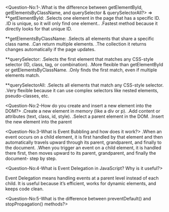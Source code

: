 <Question-No:1-.What is the difference between getElementById, getElementsByClassName, and querySelector & querySelectorAll?>
=> 
**getElementById:
.Selects one element in the page that has a specific ID.
.ID is unique, so it will only find one element..
.Fastest method because it directly looks for that unique ID.

**getElementsByClassName:
.Selects all elements that share a specific class name.
.Can return multiple elements.
.The collection it returns changes automatically if the page updates.

**querySelector:
.Selects the first element that matches any CSS-style selector (ID, class, tag, or combination).
.More flexible than getElementById or getElementsByClassName.
.Only finds the first match, even if multiple elements match.

**querySelectorAll:
.Selects all elements that match any CSS-style selector.
.Very flexible because it can use complex selectors like nested elements, pseudo-classes, etc.

<Question-No:2-How do you create and insert a new element into the DOM?>
.Create a new element in memory (like a div or p).
.Add content or attributes (text, class, id, style).
.Select a parent element in the DOM.
.Insert the new element into the parent

<Question-No:3-What is Event Bubbling and how does it work?>
.When an event occurs on a child element, it is first handled by that element and then automatically travels upward through its parent, grandparent, and finally to the document.
.When you trigger an event on a child element, it is handled there first, then moves upward to its parent, grandparent, and finally the document- step by step.

<Question-No:4-What is Event Delegation in JavaScript? Why is it useful?>

Event Delegation means handling events at a parent level instead of each child.
It is useful because it’s efficient, works for dynamic elements, and keeps code clean.

<Question-No:5-What is the difference between preventDefault() and stopPropagation() methods?>



